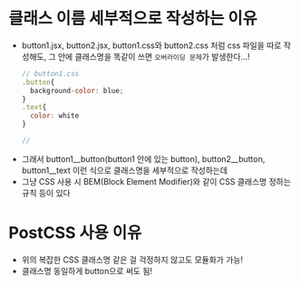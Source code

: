 # 클래스 이름 세부적으로 작성하는 이유
- button1.jsx, button2.jsx, button1.css와 button2.css 처럼 css 파일을 따로 작성해도, 그 안에 클래스명을 똑같이 쓰면
  `오버라이딩 문제`가 발생한다...!   
  ```javascript
  // button1.css
  .button{
    background-color: blue;
  }
  .text{
    color: white
  }
  ```
  ```javascript
  //
  ```
- 그래서 button1__button(button1 안에 있는 button), button2__button, button1__text 이런 식으로 클래스명을 세부적으로 작성하는데
- 그냥 CSS 사용 시 BEM(Block Element Modifier)와 같이 CSS 클래스명 정하는 규칙 등이 있다

# PostCSS 사용 이유
- 위의 복잡한 CSS 클래스명 같은 걸 걱정하지 않고도 모듈화가 가능!
- 클래스명 동일하게 button으로 써도 됨!
